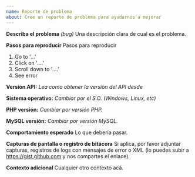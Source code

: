 ```yaml
---
name: Reporte de problema
about: Cree un reporte de problema para ayudarnos a mejorar
---
```


<!---
NOTAS IMPORTANTES:
 - Cumple con los datos solicitados en la plantilla de reportes, nos ayudará a resolver el problema.
--->

**Describa el problema** *(bug)*
Una descripción clara de cual es el problema.

**Pasos para reproducir**
Pasos para reproducir
1. Go to '...'
2. Click on '....'
3. Scroll down to '....'
4. See error

**Versión API:** *Lea como obtener la versión del API desde [](https://github.com/CRLibre/API_Hacienda/blob/master/VERSION.md)*

**Sistema operativo:** *Cambiar por el S.O. (Windows, Linux, etc)*

**PHP versión:** *Cambiar por versión PHP.*

**MySQL versión:** *Cambiar por versión MySQL.*

**Comportamiento esperado**
Lo que debería pasar.

**Capturas de pantalla o registro de bitácora**
Si aplica, por favor adjuntar capturas, registros de logs con mensajes de error o XML (lo puedes subir a https://gist.github.com y nos compartes el enlace).

**Contexto adicional**
Cualquier otro contexto acá.
